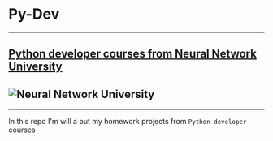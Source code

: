 # Py-Dev
---
[Python developer courses from Neural Network University ](https://neural-university.ru/coursepython)
---
![Neural Network University](https://static.tildacdn.com/tild3864-3330-4163-a535-386332656632/_-1.jpg)
---
___
In this repo I'm will a put my homework projects from `Python developer` courses
